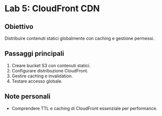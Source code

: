 # Lab 5: CloudFront CDN

## Obiettivo
Distribuire contenuti statici globalmente con caching e gestione permessi.

## Passaggi principali
1. Creare bucket S3 con contenuti statici.
2. Configurare distribuzione CloudFront.
3. Gestire caching e invalidation.
4. Testare accesso globale.

## Note personali
- Comprendere TTL e caching di CloudFront essenziale per performance.
